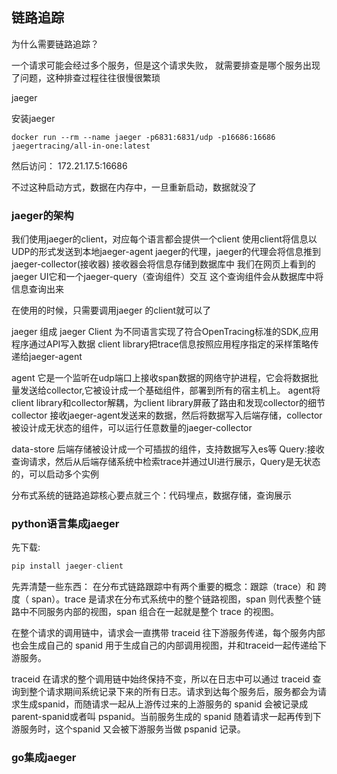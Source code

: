 ## 链路追踪

为什么需要链路追踪？

一个请求可能会经过多个服务，但是这个请求失败，
就需要排查是哪个服务出现了问题，这种排查过程往往很慢很繁琐

jaeger

安装jaeger

```docker
docker run --rm --name jaeger -p6831:6831/udp -p16686:16686 jaegertracing/all-in-one:latest
```

然后访问：
172.21.17.5:16686

不过这种启动方式，数据在内存中，一旦重新启动，数据就没了

### jaeger的架构

我们使用jaeger的client，对应每个语言都会提供一个client
使用client将信息以UDP的形式发送到本地jaeger-agent
jaeger的代理，jaeger的代理会将信息推到jaeger-collector(接收器)
接收器会将信息存储到数据库中
我们在网页上看到的jaeger UI它和一个jaeger-query（查询组件）交互
这个查询组件会从数据库中将信息查询出来

在使用的时候，只需要调用jaeger 的client就可以了

jaeger 组成
jaeger Client 为不同语言实现了符合OpenTracing标准的SDK,应用程序通过API写入数据
client library把trace信息按照应用程序指定的采样策略传递给jaeger-agent

agent 它是一个监听在udp端口上接收span数据的网络守护进程，它会将数据批量发送给collector,它被设计成一个基础组件，部署到所有的宿主机上。
agent将client library和collector解耦，为client library屏蔽了路由和发现collector的细节
collector 接收jaeger-agent发送来的数据，然后将数据写入后端存储，collector被设计成无状态的组件，可以运行任意数量的jaeger-collector

data-store 后端存储被设计成一个可插拔的组件，支持数据写入es等
Query:接收查询请求，然后从后端存储系统中检索trace并通过UI进行展示，Query是无状态的，可以启动多个实例

分布式系统的链路追踪核心要点就三个：代码埋点，数据存储，查询展示

### python语言集成jaeger

先下载:

```python
pip install jaeger-client
```
先弄清楚一些东西：
在分布式链路跟踪中有两个重要的概念：跟踪（trace）和 跨度（ span）。trace 是请求在分布式系统中的整个链路视图，span 则代表整个链路中不同服务内部的视图，span 组合在一起就是整个 trace 的视图。

在整个请求的调用链中，请求会一直携带 traceid 往下游服务传递，每个服务内部也会生成自己的 spanid 用于生成自己的内部调用视图，并和traceid一起传递给下游服务。

traceid 在请求的整个调用链中始终保持不变，所以在日志中可以通过 traceid 查询到整个请求期间系统记录下来的所有日志。请求到达每个服务后，服务都会为请求生成spanid，而随请求一起从上游传过来的上游服务的 spanid 会被记录成parent-spanid或者叫 pspanid。当前服务生成的 spanid 随着请求一起再传到下游服务时，这个spanid 又会被下游服务当做 pspanid 记录。

### go集成jaeger

```go

```